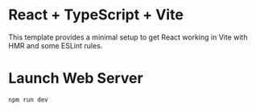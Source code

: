 # React + TypeScript + Vite

This template provides a minimal setup to get React working in Vite with HMR and some ESLint rules.

# Launch Web Server

`npm run dev`
